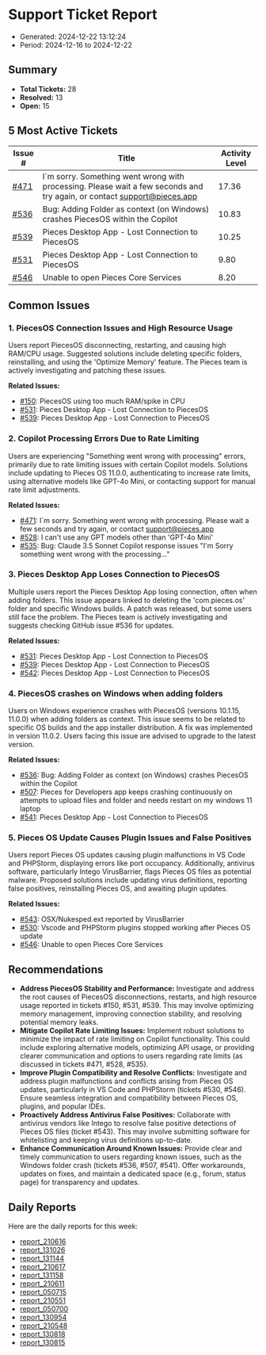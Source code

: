 # Support Ticket Report
- Generated: 2024-12-22 13:12:24
- Period: 2024-12-16 to 2024-12-22

## Summary
- **Total Tickets:** 28
- **Resolved:** 13
- **Open:** 15

## 5 Most Active Tickets
| Issue # | Title | Activity Level |
|---------|-------|----------------|
| [#471](https://github.com/pieces-app/support/issues/471) | I´m sorry. Something went wrong with processing. Please wait a few seconds and try again, or contact support@pieces.app | 17.36 |
| [#536](https://github.com/pieces-app/support/issues/536) | Bug: Adding Folder as context (on Windows) crashes PiecesOS within the Copilot | 10.83 |
| [#539](https://github.com/pieces-app/support/issues/539) | Pieces Desktop App - Lost Connection to PiecesOS | 10.25 |
| [#531](https://github.com/pieces-app/support/issues/531) | Pieces Desktop App - Lost Connection to PiecesOS | 9.80 |
| [#546](https://github.com/pieces-app/support/issues/546) | Unable to open Pieces Core Services | 8.20 |

## Common Issues
### 1. PiecesOS Connection Issues and High Resource Usage
Users report PiecesOS disconnecting, restarting, and causing high RAM/CPU usage. Suggested solutions include deleting specific folders, reinstalling, and using the 'Optimize Memory' feature. The Pieces team is actively investigating and patching these issues.

**Related Issues:**
- [#150](https://github.com/pieces-app/support/issues/150): PiecesOS using too much RAM/spike in CPU
- [#531](https://github.com/pieces-app/support/issues/531): Pieces Desktop App - Lost Connection to PiecesOS
- [#539](https://github.com/pieces-app/support/issues/539): Pieces Desktop App - Lost Connection to PiecesOS

### 2. Copilot Processing Errors Due to Rate Limiting
Users are experiencing "Something went wrong with processing" errors, primarily due to rate limiting issues with certain Copilot models. Solutions include updating to Pieces OS 11.0.0, authenticating to increase rate limits, using alternative models like GPT-4o Mini, or contacting support for manual rate limit adjustments.

**Related Issues:**
- [#471](https://github.com/pieces-app/support/issues/471): I´m sorry. Something went wrong with processing. Please wait a few seconds and try again, or contact support@pieces.app
- [#528](https://github.com/pieces-app/support/issues/528): I can't use any GPT models other than 'GPT-4o Mini'
- [#535](https://github.com/pieces-app/support/issues/535): Bug: Claude 3.5 Sonnet Copilot response issues "I'm Sorry something went wrong with the processing..."

### 3. Pieces Desktop App Loses Connection to PiecesOS
Multiple users report the Pieces Desktop App losing connection, often when adding folders. This issue appears linked to deleting the 'com.pieces.os' folder and specific Windows builds. A patch was released, but some users still face the problem. The Pieces team is actively investigating and suggests checking GitHub issue #536 for updates.

**Related Issues:**
- [#531](https://github.com/pieces-app/support/issues/531): Pieces Desktop App - Lost Connection to PiecesOS
- [#539](https://github.com/pieces-app/support/issues/539): Pieces Desktop App - Lost Connection to PiecesOS
- [#542](https://github.com/pieces-app/support/issues/542): Pieces Desktop App - Lost Connection to PiecesOS

### 4. PiecesOS crashes on Windows when adding folders
Users on Windows experience crashes with PiecesOS (versions 10.1.15, 11.0.0) when adding folders as context. This issue seems to be related to specific OS builds and the app installer distribution.  A fix was implemented in version 11.0.2. Users facing this issue are advised to upgrade to the latest version.

**Related Issues:**
- [#536](https://github.com/pieces-app/support/issues/536): Bug: Adding Folder as context (on Windows) crashes PiecesOS within the Copilot
- [#507](https://github.com/pieces-app/support/issues/507): Pieces for Developers app keeps crashing continuously on attempts to upload files and folder and needs restart on my windows 11 laptop
- [#541](https://github.com/pieces-app/support/issues/541): Pieces Desktop App - Lost Connection to PiecesOS

### 5. Pieces OS Update Causes Plugin Issues and False Positives
Users report Pieces OS updates causing plugin malfunctions in VS Code and PHPStorm, displaying errors like port occupancy. Additionally, antivirus software, particularly Intego VirusBarrier, flags Pieces OS files as potential malware. Proposed solutions include updating virus definitions, reporting false positives, reinstalling Pieces OS, and awaiting plugin updates.

**Related Issues:**
- [#543](https://github.com/pieces-app/support/issues/543): OSX/Nukesped.ext reported by VirusBarrier
- [#530](https://github.com/pieces-app/support/issues/530): Vscode and PHPStorm plugins stopped working after Pieces OS update
- [#546](https://github.com/pieces-app/support/issues/546): Unable to open Pieces Core Services


## Recommendations
- **Address PiecesOS Stability and Performance:** Investigate and address the root causes of PiecesOS disconnections, restarts, and high resource usage reported in tickets #150, #531, #539. This may involve optimizing memory management, improving connection stability, and resolving potential memory leaks.
- **Mitigate Copilot Rate Limiting Issues:** Implement robust solutions to minimize the impact of rate limiting on Copilot functionality. This could include exploring alternative models, optimizing API usage, or providing clearer communication and options to users regarding rate limits (as discussed in tickets #471, #528, #535).
- **Improve Plugin Compatibility and Resolve Conflicts:** Investigate and address plugin malfunctions and conflicts arising from Pieces OS updates, particularly in VS Code and PHPStorm (tickets #530, #546). Ensure seamless integration and compatibility between Pieces OS, plugins, and popular IDEs.
- **Proactively Address Antivirus False Positives:** Collaborate with antivirus vendors like Intego to resolve false positive detections of Pieces OS files (ticket #543). This may involve submitting software for whitelisting and keeping virus definitions up-to-date.
- **Enhance Communication Around Known Issues:** Provide clear and timely communication to users regarding known issues, such as the Windows folder crash (tickets #536, #507, #541). Offer workarounds, updates on fixes, and maintain a dedicated space (e.g., forum, status page) for transparency and updates.

## Daily Reports
Here are the daily reports for this week:

- [report_210616](daily/2024-12-17/report_210616.md)
- [report_131026](daily/2024-12-17/report_131026.md)
- [report_131144](daily/2024-12-18/report_131144.md)
- [report_210617](daily/2024-12-18/report_210617.md)
- [report_131158](daily/2024-12-19/report_131158.md)
- [report_210611](daily/2024-12-19/report_210611.md)
- [report_050715](daily/2024-12-19/report_050715.md)
- [report_210551](daily/2024-12-20/report_210551.md)
- [report_050700](daily/2024-12-20/report_050700.md)
- [report_130954](daily/2024-12-20/report_130954.md)
- [report_210548](daily/2024-12-21/report_210548.md)
- [report_130818](daily/2024-12-21/report_130818.md)
- [report_130815](daily/2024-12-22/report_130815.md)

